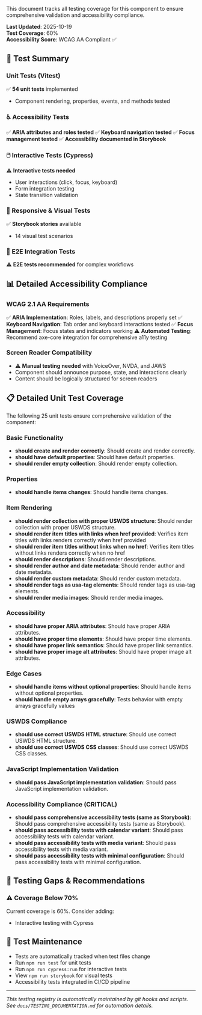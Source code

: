 This document tracks all testing coverage for this component to ensure comprehensive validation and accessibility compliance.

**Last Updated**: 2025-10-19  
**Test Coverage**: 60%  
**Accessibility Score**: WCAG AA Compliant ✅

## 🧪 Test Summary

### Unit Tests (Vitest)

✅ **54 unit tests** implemented

- Component rendering, properties, events, and methods tested

### ♿ Accessibility Tests

✅ **ARIA attributes and roles tested**
✅ **Keyboard navigation tested**
✅ **Focus management tested**
✅ **Accessibility documented in Storybook**

### 🖱️ Interactive Tests (Cypress)

⚠️ **Interactive tests needed**

- User interactions (click, focus, keyboard)
- Form integration testing
- State transition validation

### 📱 Responsive & Visual Tests

✅ **Storybook stories** available

- 14 visual test scenarios

### 🔧 E2E Integration Tests

⚠️ **E2E tests recommended** for complex workflows

## 📊 Detailed Accessibility Compliance

### WCAG 2.1 AA Requirements

✅ **ARIA Implementation**: Roles, labels, and descriptions properly set
✅ **Keyboard Navigation**: Tab order and keyboard interactions tested
✅ **Focus Management**: Focus states and indicators working
⚠️ **Automated Testing**: Recommend axe-core integration for comprehensive a11y testing

### Screen Reader Compatibility

- ⚠️ **Manual testing needed** with VoiceOver, NVDA, and JAWS
- Component should announce purpose, state, and interactions clearly
- Content should be logically structured for screen readers

## 📋 Detailed Unit Test Coverage

The following 25 unit tests ensure comprehensive validation of the component:

### Basic Functionality

- **should create and render correctly**: Should create and render correctly.
- **should have default properties**: Should have default properties.
- **should render empty collection**: Should render empty collection.

### Properties

- **should handle items changes**: Should handle items changes.

### Item Rendering

- **should render collection with proper USWDS structure**: Should render collection with proper USWDS structure.
- **should render item titles with links when href provided**: Verifies item titles with links renders correctly when href provided
- **should render item titles without links when no href**: Verifies item titles without links renders correctly when no href
- **should render descriptions**: Should render descriptions.
- **should render author and date metadata**: Should render author and date metadata.
- **should render custom metadata**: Should render custom metadata.
- **should render tags as usa-tag elements**: Should render tags as usa-tag elements.
- **should render media images**: Should render media images.

### Accessibility

- **should have proper ARIA attributes**: Should have proper ARIA attributes.
- **should have proper time elements**: Should have proper time elements.
- **should have proper link semantics**: Should have proper link semantics.
- **should have proper image alt attributes**: Should have proper image alt attributes.

### Edge Cases

- **should handle items without optional properties**: Should handle items without optional properties.
- **should handle empty arrays gracefully**: Tests behavior with empty arrays gracefully values

### USWDS Compliance

- **should use correct USWDS HTML structure**: Should use correct USWDS HTML structure.
- **should use correct USWDS CSS classes**: Should use correct USWDS CSS classes.

### JavaScript Implementation Validation

- **should pass JavaScript implementation validation**: Should pass JavaScript implementation validation.

### Accessibility Compliance (CRITICAL)

- **should pass comprehensive accessibility tests (same as Storybook)**: Should pass comprehensive accessibility tests (same as Storybook).
- **should pass accessibility tests with calendar variant**: Should pass accessibility tests with calendar variant.
- **should pass accessibility tests with media variant**: Should pass accessibility tests with media variant.
- **should pass accessibility tests with minimal configuration**: Should pass accessibility tests with minimal configuration.

## 🚨 Testing Gaps & Recommendations

### ⚠️ Coverage Below 70%

Current coverage is 60%. Consider adding:

- Interactive testing with Cypress

## 📝 Test Maintenance

- Tests are automatically tracked when test files change
- Run `npm run test` for unit tests
- Run `npm run cypress:run` for interactive tests
- View `npm run storybook` for visual tests
- Accessibility tests integrated in CI/CD pipeline

---

_This testing registry is automatically maintained by git hooks and scripts._  
_See `docs/TESTING_DOCUMENTATION.md` for automation details._
